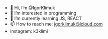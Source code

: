 - 👋 Hi, I’m @IgorKlimuk
- 👀 I’m interested in programming
- 🌱 I’m currently learning JS, REACT
- 📫 How to reach me: igorklimuk@icloud.com
- instagram: k3klimi

<!---
IgorKlimuk/IgorKlimuk is a ✨ special ✨ repository because its `README.md` (this file) appears on your GitHub profile.
You can click the Preview link to take a look at your changes.
--->
